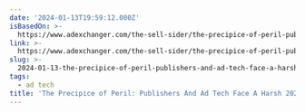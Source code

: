 ```yaml
---
date: '2024-01-13T19:59:12.000Z'
isBasedOn: >-
  https://www.adexchanger.com/the-sell-sider/the-precipice-of-peril-publishers-and-ad-tech-face-a-harsh-2024/
link: >-
  https://www.adexchanger.com/the-sell-sider/the-precipice-of-peril-publishers-and-ad-tech-face-a-harsh-2024/
slug: >-
  2024-01-13-the-precipice-of-peril-publishers-and-ad-tech-face-a-harsh-2024-or-adexchan
tags:
  - ad tech
title: 'The Precipice of Peril: Publishers And Ad Tech Face A Harsh 2024 | AdExchan'
---
```


